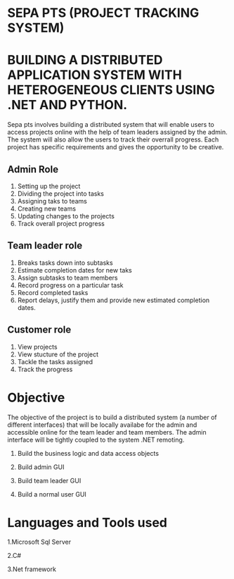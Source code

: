 # SEPA PTS (PROJECT TRACKING SYSTEM)
# BUILDING A DISTRIBUTED APPLICATION SYSTEM WITH HETEROGENEOUS CLIENTS USING .NET AND PYTHON.

Sepa pts involves building a distributed system that will enable users to access projects online with the help of team leaders assigned by the admin. The system will also allow the users to track their overrall progress. Each project has specific requirements and gives the opportunity to be creative.

## Admin Role
1. Setting up the project
2. Dividing the project into tasks
3. Assigning taks to teams
4. Creating new teams
5. Updating changes to the projects
6. Track overall project progress

## Team leader role
1. Breaks tasks down into subtasks
2. Estimate completion dates for new taks
3. Assign subtasks to team members
4. Record progress on a particular task
5. Record completed tasks
6. Report delays, justify them and provide new estimated completion dates.

## Customer role 
1. View projects
2. View stucture of the project
3. Tackle the tasks assigned
4. Track the progress

# Objective

The objective of the project is to build a distributed system (a number of different interfaces) that will be locally availabe for the admin and accessible online for the team leader and team members. The admin interface will be tightly coupled to the system .NET remoting.

1. Build the business logic and data access objects

2. Build admin GUI

3. Build team leader GUI

4. Build a normal user GUI

# Languages and Tools used

1.Microsoft Sql Server

2.C#

3.Net framework

 
